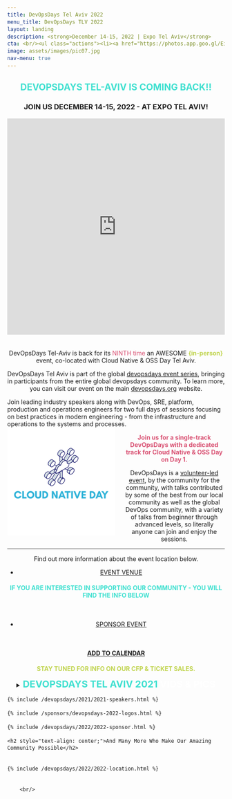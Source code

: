 ```yaml
---
title: DevOpsDays Tel Aviv 2022
menu_title: DevOpsDays TLV 2022
layout: landing
description: <strong>December 14-15, 2022 | Expo Tel Aviv</strong>
cta: <br/><ul class="actions"><li><a href="https://photos.app.goo.gl/EiUmrW4QwigR1oQ27" class="button fit" target="_blank"> 2021 EVENT PHOTOS</a></li></ul>&nbsp;<ul class="actions"><li><a href="https://www.youtube.com/watch?v=RTrmlVIfylw&list=PL8tivQAdoavO5l6n-qusWvOtzu7BmKK22" target="_blank" class="button special fit"> 2021 EVENT VIDEOS</a></li></ul> 
image: assets/images/pic07.jpg
nav-menu: true
---
```


<!-- Main -->
<div id="main">

<!-- One -->
<div class="inner">
    <div class="row">
    <div class="box" style="width: 100%; text-align: center;">
    <h2 style="text-transform: uppercase; color: turquoise;">DEVOPSDAYS Tel-Aviv IS COMING BACK!!</h2>
    <h3 style="text-transform: uppercase;">Join us December 14-15, 2022 - at Expo Tel Aviv!</h3>
            <iframe width="100%" height="500" src="https://www.youtube.com/embed/i6w-rAmg84w" title="YouTube video player" frameborder="0" allow="accelerometer; autoplay; clipboard-write; encrypted-media; gyroscope; picture-in-picture" allowfullscreen></iframe>
            <br/>
            <br/>
            <p>DevOpsDays Tel-Aviv is back for its <span style="color: #d95374;">NINTH time</span> an AWESOME <span style="font-weight: 700; color: #c0d44f;">{in-person}</span> event, co-located with Cloud Native & OSS Day Tel Aviv.</p>
            <p>DevOpsDays Tel Aviv is part of the global <a href="https://devopsdays.org/" target="_blank">devopsdays event series</a>, bringing in participants from the entire global devopsdays community.  To learn more, you can visit our event on the main <a href="https://devopsdays.org/events/2022-tel-aviv/welcome/" target="_blank">devopsdays.org</a> website.</p>
            <p style="text-align: left; ">Join leading industry speakers along with DevOps, SRE, platform, production and operations engineers for two full days of sessions focusing on best practices in modern  engineering - from the infrastructure and operations to the systems and processes. 
            <span style="text-align: center;">
           <img src="/assets/images/cloudnative-SQ.png" width="250" style="float: left; padding-right: 20px;">
            <p style="text-align: center; font-weight: 700; color: #d95374;">Join us for a single-track DevOpsDays with a dedicated track for Cloud Native & OSS Day on Day 1. </p>
            </span>
            DevOpsDays is a <a href="/team" target="_blank">volunteer-led event</a>, by the community for the community, with talks contributed by some of the best from our local community as well as the global DevOps community, with a variety of talks from beginner through advanced levels, so literally anyone can join and enjoy the sessions.</p>
            <hr />
          Find out more information about the event location below.
          <br />
        <ul class="actions"><li><a href="#location" class="button fit"> EVENT VENUE</a></li></ul>
        <h4 style="text-transform: uppercase; color: turquoise;">IF YOU ARE INTERESTED IN SUPPORTING OUR COMMUNITY - YOU WILL FIND THE INFO BELOW </h4>
            <br/>
            <ul class="actions"><li><a href="#sponsor" class="button fit"> SPONSOR EVENT</a></li></ul> 
            <br/>
          <h4 style="text-transform: uppercase; color: turquoise;"><i class="fa fa-calendar"></i>  <a href="https://bit.ly/devopsdays-tlv-2022-GCAL" target="_blank">ADD TO CALENDAR</a></h4>
            <p style="text-align: center; font-weight: 700; color: #c0d44f;">STAY TUNED FOR INFO ON OUR CFP & TICKET SALES.</p>        
    </div>

 <div class="box" style="width: 100%; text-align: center;">
       <details>
        <summary><span
                style="text-transform: uppercase; color: turquoise; font-size: 22px; font-weight: 700;">DEVOPSDAYS TEL AVIV 2021 </span><span
                style="text-transform: uppercase; color: white; font-size: 22px; font-weight: 700;">
                VIDS & PICS </span>
        </summary>
        <div>
            <small>
                <p><p>Below you'll find the pictures and videos. <br/>(Subscribe to our <a href="https://www.youtube.com/c/DevOpsDaysTelAviv?sub_confirmation=1" target="_blank">YouTube channel</a>.)</p>
            <p><iframe src="https://www.youtube.com/embed/videoseries?list=PL8tivQAdoavO5l6n-qusWvOtzu7BmKK22" frameborder="0" allow="accelerometer; autoplay; clipboard-write; encrypted-media; gyroscope; picture-in-picture" allowfullscreen width="700" height="500"></iframe></p>
            {% include /devopsdays/devopsdays-2021-photos.html %}
            <br/>
            <ul class="actions"><li><a href="https://photos.app.goo.gl/EiUmrW4QwigR1oQ27" class="button fit" target="_blank"> VIEW ALL EVENT PICS</a></li></ul></p>              
            </small>
        </div>
        <div class="row" style="text-align: center;">
            <div class="12u">
                <h3><span style="text-transform: uppercase; color: turquoise;">CHECK OUT THE EXCELLENT TALK SLIDES BELOW</span></h3>
                        {% include /devopsdays/devopsdays-2021-slides.html %}
                <ul class="actions">
                    <li><a href="https://www.slideshare.net/DevopsCon/clipboards/devopsdays-tel-aviv-2021" class="button special fit" target="_blank">VIEW ON SLIDESHARE
                        </a></li>
                </ul>
            </div>
        </div>
    </details>
    </div>


  
    {% include /devopsdays/2021/2021-speakers.html %}
        
    {% include /sponsors/devopsdays-2022-logos.html %}

    {% include /devopsdays/2022/2022-sponsor.html %} 

    <h2 style="text-align: center;">And Many More Who Make Our Amazing Community Possible</h2>


    {% include /devopsdays/2022/2022-location.html %} 


        <br/>


<!--  <hr class="major">

 <div class="row" style="text-align: center;">
            <div class="4u"><ul class="actions"><li><a href="/devopsdays/agenda-2021" class="button fit"> <i class="fa fa-cog" style="color: red;"></i>VIEW EVENT PROGRAM</a></li></ul></div>
            <div class="4u"><ul class="actions"><li><a href="/devopsdays-quicklinks" class="button fit"> <i class="fa fa-cog" style="color: #c0d44f;"></i> EVENT QUICK LINKS</a></li></ul></div>
</div> -->











  
	
